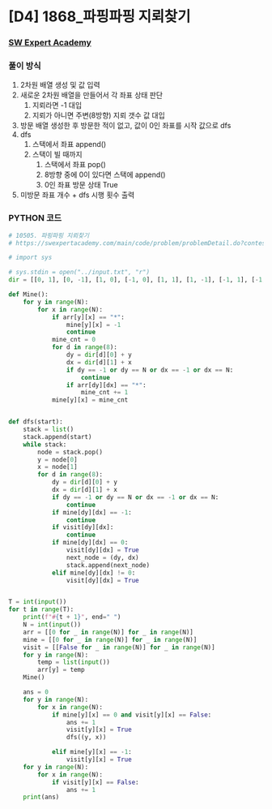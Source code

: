# [D4] 1868_파핑파핑 지뢰찾기

### [SW Expert Academy](https://swexpertacademy.com/main/code/problem/problemDetail.do?contestProbId=AV5LwsHaD1MDFAXc)

### 풀이 방식

1. 2차원 배열 생성 및 값 입력
2. 새로운 2차원 배열을 만들어서 각 좌표 상태 판단
   1. 지뢰라면 -1 대입
   2. 지뢰가 아니면 주변(8방향) 지뢰 갯수 값 대입 
3. 방문 배열 생성한 후 방문한 적이 없고, 값이 0인 좌표를 시작 값으로 dfs
4. dfs
   1. 스택에서 좌표 append()
   2. 스택이 빌 때까지
      1. 스택에서 좌표  pop()
      2. 8방향 중에 0이 있다면 스택에 append()
      3. 0인 좌표 방문 상태 True 
5. 미방문 좌표 개수 + dfs 시행 횟수 출력



### PYTHON 코드

```python
# 10505. 파핑파핑 지뢰찾기
# https://swexpertacademy.com/main/code/problem/problemDetail.do?contestProbId=AV5LwsHaD1MDFAXc

# import sys

# sys.stdin = open("../input.txt", "r")
dir = [[0, 1], [0, -1], [1, 0], [-1, 0], [1, 1], [1, -1], [-1, 1], [-1, -1]]

def Mine():
    for y in range(N):
        for x in range(N):
            if arr[y][x] == "*":
                mine[y][x] = -1
                continue
            mine_cnt = 0
            for d in range(8):
                dy = dir[d][0] + y
                dx = dir[d][1] + x
                if dy == -1 or dy == N or dx == -1 or dx == N:
                    continue
                if arr[dy][dx] == "*":
                    mine_cnt += 1
            mine[y][x] = mine_cnt


def dfs(start):
    stack = list()
    stack.append(start)
    while stack:
        node = stack.pop()
        y = node[0]
        x = node[1]
        for d in range(8):
            dy = dir[d][0] + y
            dx = dir[d][1] + x
            if dy == -1 or dy == N or dx == -1 or dx == N:
                continue
            if mine[dy][dx] == -1:
                continue
            if visit[dy][dx]:
                continue
            if mine[dy][dx] == 0:
                visit[dy][dx] = True
                next_node = (dy, dx)
                stack.append(next_node)
            elif mine[dy][dx] != 0:
                visit[dy][dx] = True


T = int(input())
for t in range(T):
    print(f"#{t + 1}", end=" ")
    N = int(input())
    arr = [[0 for _ in range(N)] for _ in range(N)]
    mine = [[0 for _ in range(N)] for _ in range(N)]
    visit = [[False for _ in range(N)] for _ in range(N)]
    for y in range(N):
        temp = list(input())
        arr[y] = temp
    Mine()

    ans = 0
    for y in range(N):
        for x in range(N):
            if mine[y][x] == 0 and visit[y][x] == False:
                ans += 1
                visit[y][x] = True
                dfs((y, x))

            elif mine[y][x] == -1:
                visit[y][x] = True
    for y in range(N):
        for x in range(N):
            if visit[y][x] == False:
                ans += 1
    print(ans)

```

